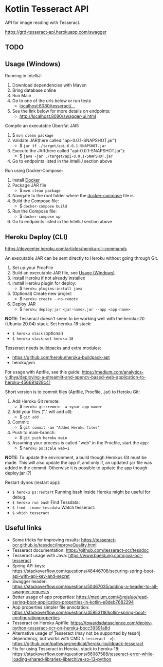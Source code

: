 # Kotlin Tesseract API

API for image reading with Tesseract.

https://grd-tesseract-api.herokuapp.com/swagger

## TODO

## Usage (Windows)

Running in IntelliJ:
1. Download dependencies with Maven
2. Bring database online
3. Run Main 
4. Go to one of the urls below or run tests
   - [localhost:8080/tesseract/...](localhost:8080/tesseract/)
5. See the link below for more details on endpoints:
   - [http://localhost:8080/swagger-ui.html](http://localhost:8080/swagger-ui.html)

Compile an executable Über/fat JAR:
1. $ `mvn clean package`
2. Validate JAR(here called "api-0.0.1-SNAPSHOT.jar"):
    - $ `jar tf ./target/api-0.0.1-SNAPSHOT.jar`
3. Execute the JAR(here called "api-0.0.1-SNAPSHOT.jar"):
    - $ `java -jar ./target/api-0.0.1-SNAPSHOT.jar`
4. Go to endpoints listed in the IntelliJ section above

Run using Docker-Compose:
1. Install [Docker](https://www.docker.com)
2. Package JAR file
   - $ `mvn clean package` 
3. Navigate to the root folder where the [docker-compose](./docker-compose.yml) file is
4. Build the Compose file:
   - $ `docker-compose build`
5. Run the Compose file:
   - $ `docker-compose up`
6. Go to endpoints listed in the IntelliJ section above

## Heroku Deploy (CLI)

https://devcenter.heroku.com/articles/heroku-cli-commands

An executable JAR can be sent directly to Heroku without going through Git.
1. Set up your ProcFile
1. Build an executable JAR file, see [Usage (Windows)](#usage-(windows))
1. Install Heroku if not already installed
1. Install Heroku plugin for deploy:
   - $ `heroku plugins:install java`
1. (Optional) Create new project
   - $ `heroku create --no-remote`
1. Deploy JAR
   - $ `heroku deploy:jar <jar-name>.jar --app <app-name>`

**NOTE**: Tesseract doesn't seem to be working well with the heroku-20 (Ubuntu 20.04) stack. 
Set heroku-18 stack:
- `$ heroku stack` (optional)
- `$ heroku stack:set heroku-18`

Tesseract needs buildpacks and extra modules:
- https://github.com/heroku/heroku-buildpack-apt
- heroku/jvm

For usage with Aptfile, see this guide: https://medium.com/analytics-vidhya/deploying-a-streamlit-and-opencv-based-web-application-to-heroku-456691d28c41
 
Short version is to commit files (Aptfile, Procfile, .jar) to Heroku Git:
1. Add Heroku Git remote:
   - $ `heroku git:remote -a <your app name>`
2. Add your files ("." will add all):
   - $ `git add .`
3. Commit:
   - $ `git commit -am "Added Heroku files"`
4. Push to main-branch:
   - $ `git push heroku main`
5. Assuming your process is called "web" in the Procfile, start the app:
   - $ `heroku ps:scale web=1`

**NOTE**: To update the environment, a build though Herokus Git must be made. This will also update the app if, and only if, an updated .jar file was added in the commit.
Otherwise it is possible to update the app though deploy:jar (?)

Restart dynos (restart app):
- `$ heroku ps:restart`
Running bash inside Heroku might be useful for debug.
- `$ heroku run bash`
Find Tessdata:
- `$ find -iname tessdata`
Watch tesseract:
- `$ which tesseract`

## Useful links

- Some tricks for improving results: https://tesseract-ocr.github.io/tessdoc/ImproveQuality.html
- Tesseract documentation: https://github.com/tesseract-ocr/tessdoc
- Tesseract usage with Java: https://www.baeldung.com/java-ocr-tesseract
- Spring API keys: https://stackoverflow.com/questions/48446708/securing-spring-boot-api-with-api-key-and-secret
- Swagger header: https://stackoverflow.com/questions/50467035/adding-a-header-to-all-swagger-requests
- Better usage of app properties: https://medium.com/@rejaluo/read-spring-boot-application-properties-in-kotlin-e8deb7682294
- App properties simpler file annotation: https://stackoverflow.com/questions/45953118/kotlin-spring-boot-configurationproperties
- Tesseract on Heroku Aptfile: https://towardsdatascience.com/deploy-python-tesseract-ocr-on-heroku-bbcc39391a8d
- Alternative usage of Tesseract (may not be supported by tess4j dependency, but works with CMD `$ tesseract -v`): https://github.com/pathwaysmedical/heroku-buildpack-tesseract
- Fix for using Tesseract in Heroku, stack to heroku-18: https://stackoverflow.com/questions/66087588/tesseract-error-while-loading-shared-libraries-libarchive-so-13-python